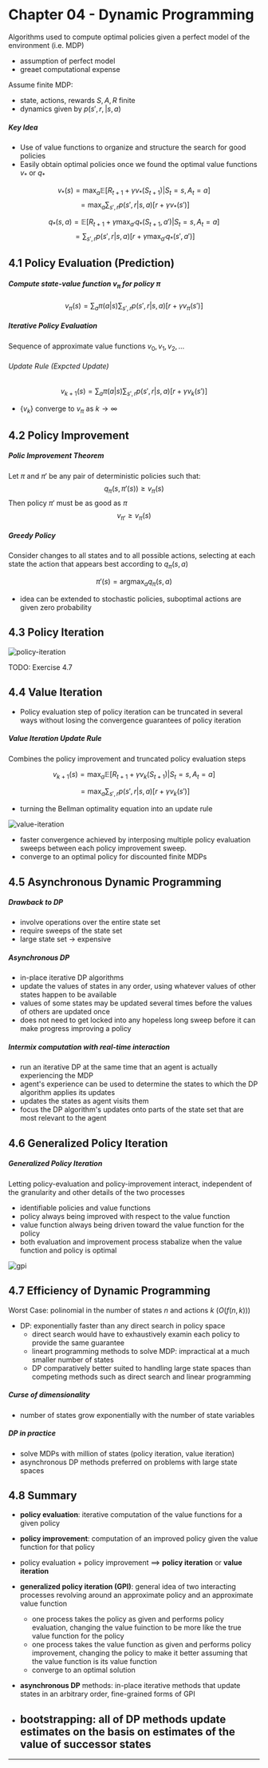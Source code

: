 # Chapter 04 - Dynamic Programming

Algorithms used to compute optimal policies given a perfect model of the environment (i.e. MDP)
- assumption of perfect model
- greaet computational expense

Assume finite MDP:
  - state, actions, rewards $S, A, R$ finite
  - dynamics given by $p(s', r, |s, a)$

##### Key Idea
- Use of value functions to organize and structure the search for good policies
- Easily obtain optimal policies once we found the optimal value functions $v_*$ or $q_*$

$$v_*(s) = \operatorname*{max}_a \mathbb{E}[R_{t+1} + \gamma v_*(S_{t+1}) | S_t = s, A_t = a]$$
$$= \operatorname*{max}_a \sum_{s', r} p(s', r | s, a) \left[r + \gamma v_*(s') \right]$$

$$q_*(s, a) = \mathbb{E} \left[R_{t+1} + \gamma \operatorname*{max}_{a'} q_*(S_{t+1}, a') | S_t=s, A_t=a \right]$$
$$= \sum_{s', r} p(s', r | s, a) \left[r + \gamma \operatorname*{max}_{a'} q_*(s', a') \right]$$

## 4.1 Policy Evaluation (Prediction)

##### Compute state-value function $v_{\pi}$ for policy $\pi$

$$v_{\pi}(s) = \sum_a \pi(a|s) \sum_{s', r}p(s', r | s, a) \left[r + \gamma v_{\pi}(s')\right]$$

##### Iterative Policy Evaluation
Sequence of approximate value functions $v_0, v_1, v_2, ...$
###### Update Rule (Expcted Update)
$$v_{k+1}(s) = \sum_a \pi(a|s) \sum_{s', r}p(s', r|s, a) \left[r + \gamma v_k(s')\right]$$

- $\{v_k\}$ converge to $v_{\pi}$ as $k \rightarrow \infty$

## 4.2 Policy Improvement

##### Polic Improvement Theorem
Let $\pi$ and $\pi '$ be any pair of deterministic policies such that:
$$q_{\pi}(s, \pi '(s)) \geq v_{\pi} (s)$$
Then policy $\pi '$ must be as good as $\pi$
$$v_{\pi '} \geq v_{\pi}(s)$$

##### Greedy Policy
Consider changes to all states and to all possible actions, selecting at each state the action that appears best according to $q_{\pi}(s, a)$

$$\pi ' (s) = \operatorname*{argmax}_a q_{\pi}(s, a)$$

- idea can be extended to stochastic policies, suboptimal actions are given zero probability


## 4.3 Policy Iteration
![policy-iteration](figures/policy-iteration.png)

TODO: Exercise 4.7

## 4.4 Value Iteration
- Policy evaluation step of policy iteration can be truncated in several ways without losing the convergence guarantees of policy iteration

##### Value Iteration Update Rule
Combines the policy improvement and truncated policy evaluation steps

$$v_{k+1}(s) = \operatorname*{max}_a \mathbb{E} \left[R_{t+1} + \gamma v_k(S_{t+1}) | S_t=s, A_t=a \right]$$

$$= \operatorname*{max}_a
 \sum_{s', r} p(s', r | s, a) \left[r + \gamma v_k(s') \right]$$

- turning the Bellman optimality equation into an update rule

![value-iteration](figures/value-iteration.png)

- faster convergence achieved by interposing multiple policy evaluation sweeps between each policy improvement sweep.
- converge to an optimal policy for discounted finite MDPs

## 4.5 Asynchronous Dynamic Programming

##### Drawback to DP
- involve operations over the entire state set
- require sweeps of the state set
- large state set $\rightarrow$ expensive

##### Asynchronous DP
- in-place iterative DP algorithms
- update the values of states in any order, using whatever values of other states happen to be available
- values of some states may be updated several times before the values of others are updated once
- does not need to get locked into any hopeless long sweep before it can make progress improving a policy

##### Intermix computation with real-time interaction
- run an iterative DP at the same time that an agent is actually experiencing the MDP
- agent's experience can be used to determine the states to which the DP algorithm applies its updates
- updates the states as agent visits them
- focus the DP algorithm's updates onto parts of the state set that are most relevant to the agent

## 4.6 Generalized Policy Iteration

##### Generalized Policy Iteration
Letting policy-evaluation and policy-improvement interact, independent of the granularity and other details of the two processes

- identifiable policies and value functions
- policy always being improved with respect to the value function
- value function always being driven toward the value function for the policy
- both evaluation and improvement process stabalize when the value function and policy is optimal

![gpi](figures/gpi.png)

## 4.7 Efficiency of Dynamic Programming
Worst Case: polinomial in the number of states $n$ and actions $k$ ($O(f(n, k))$)

- DP: exponentially faster than any direct search in policy space
  - direct search would have to exhaustively examin each policy to provide the same guarantee
  - lineart programming methods to solve MDP: impractical at a much smaller number of states
  - DP comparatively better suited to handling large state spaces than competing methods such as direct search and linear programming

##### Curse of dimensionality
- number of states grow exponentially with the number of state variables

##### DP in practice
- solve MDPs with million of states (policy iteration, value iteration)
- asynchronous DP methods preferred on problems with large state spaces

## 4.8 Summary
- **policy evaluation**: iterative computation of the value functions for a given policy
- **policy improvement**: computation of an improved policy given the value function for that policy
- policy evaluation + policy improvement $\implies$ **policy iteration** or **value iteration**

- **generalized policy iteration (GPI)**: general idea of two interacting processes revolving around an approximate policy and an approximate value function
  - one process takes the policy as given and performs policy evaluation, changing the value fuinction to be more like the true value function for the policy
  - one process takes the value function as given and performs policy improvement, changing the policy to make it better assuming that the value function is its value function
  - converge to an optimal solution
- **asynchronous DP** methods: in-place iterative methods that update states in an arbitrary order, fine-grained forms of GPI

- **bootstrapping**: all of DP methods update estimates on the basis on estimates of the value of successor states
  -



















---
